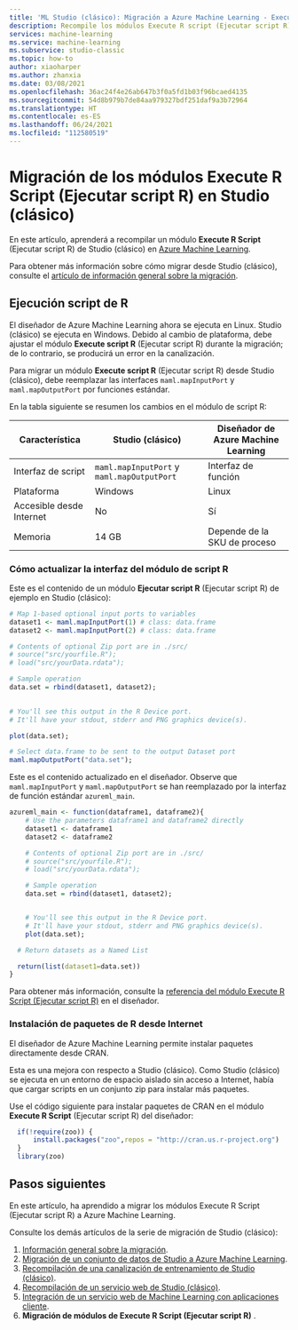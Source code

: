 ```yaml
---
title: 'ML Studio (clásico): Migración a Azure Machine Learning - Execute R Script (Ejecutar script R)'
description: Recompile los módulos Execute R script (Ejecutar script R) de Studio (clásico) para que se ejecuten en Azure Machine Learning.
services: machine-learning
ms.service: machine-learning
ms.subservice: studio-classic
ms.topic: how-to
author: xiaoharper
ms.author: zhanxia
ms.date: 03/08/2021
ms.openlocfilehash: 36ac24f4e26ab647b3f0a5fd1b03f96bcaed4135
ms.sourcegitcommit: 54d8b979b7de84aa979327bdf251daf9a3b72964
ms.translationtype: HT
ms.contentlocale: es-ES
ms.lasthandoff: 06/24/2021
ms.locfileid: "112580519"
---
```

# <a name="migrate-execute-r-script-modules-in-studio-classic"></a>Migración de los módulos Execute R Script (Ejecutar script R) en Studio (clásico)

En este artículo, aprenderá a recompilar un módulo **Execute R Script** (Ejecutar script R) de Studio (clásico) en [Azure Machine Learning](../index.yml).

Para obtener más información sobre cómo migrar desde Studio (clásico), consulte el [artículo de información general sobre la migración](migrate-overview.md).

## <a name="execute-r-script"></a>Ejecución script de R

El diseñador de Azure Machine Learning ahora se ejecuta en Linux. Studio (clásico) se ejecuta en Windows. Debido al cambio de plataforma, debe ajustar el módulo **Execute script R** (Ejecutar script R) durante la migración; de lo contrario, se producirá un error en la canalización.

Para migrar un módulo **Execute script R** (Ejecutar script R) desde Studio (clásico), debe reemplazar las interfaces `maml.mapInputPort` y `maml.mapOutputPort` por funciones estándar.

En la tabla siguiente se resumen los cambios en el módulo de script R:

|Característica|Studio (clásico)|Diseñador de Azure Machine Learning|
|---|---|---|
|Interfaz de script|`maml.mapInputPort` y `maml.mapOutputPort`|Interfaz de función|
|Plataforma|Windows|Linux|
|Accesible desde Internet |No|Sí|
|Memoria|14 GB|Depende de la SKU de proceso|

### <a name="how-to-update-the-r-script-interface"></a>Cómo actualizar la interfaz del módulo de script R

Este es el contenido de un módulo **Ejecutar script R** (Ejecutar script R) de ejemplo en Studio (clásico):
```r
# Map 1-based optional input ports to variables 
dataset1 <- maml.mapInputPort(1) # class: data.frame 
dataset2 <- maml.mapInputPort(2) # class: data.frame 

# Contents of optional Zip port are in ./src/ 
# source("src/yourfile.R"); 
# load("src/yourData.rdata"); 

# Sample operation 
data.set = rbind(dataset1, dataset2); 

 
# You'll see this output in the R Device port. 
# It'll have your stdout, stderr and PNG graphics device(s). 

plot(data.set); 

# Select data.frame to be sent to the output Dataset port 
maml.mapOutputPort("data.set"); 
```

Este es el contenido actualizado en el diseñador. Observe que `maml.mapInputPort` y `maml.mapOutputPort` se han reemplazado por la interfaz de función estándar `azureml_main`. 
```r
azureml_main <- function(dataframe1, dataframe2){ 
    # Use the parameters dataframe1 and dataframe2 directly 
    dataset1 <- dataframe1 
    dataset2 <- dataframe2 

    # Contents of optional Zip port are in ./src/ 
    # source("src/yourfile.R"); 
    # load("src/yourData.rdata"); 

    # Sample operation 
    data.set = rbind(dataset1, dataset2); 


    # You'll see this output in the R Device port. 
    # It'll have your stdout, stderr and PNG graphics device(s). 
    plot(data.set); 

  # Return datasets as a Named List 

  return(list(dataset1=data.set)) 
} 
```
Para obtener más información, consulte la [referencia del módulo Execute R Script (Ejecutar script R)](../algorithm-module-reference/execute-r-script.md) en el diseñador.

### <a name="install-r-packages-from-the-internet"></a>Instalación de paquetes de R desde Internet

El diseñador de Azure Machine Learning permite instalar paquetes directamente desde CRAN.

Esta es una mejora con respecto a Studio (clásico). Como Studio (clásico) se ejecuta en un entorno de espacio aislado sin acceso a Internet, había que cargar scripts en un conjunto zip para instalar más paquetes. 

Use el código siguiente para instalar paquetes de CRAN en el módulo **Execute R Script** (Ejecutar script R) del diseñador:
```r
  if(!require(zoo)) { 
      install.packages("zoo",repos = "http://cran.us.r-project.org") 
  } 
  library(zoo) 
```

## <a name="next-steps"></a>Pasos siguientes

En este artículo, ha aprendido a migrar los módulos Execute R Script (Ejecutar script R) a Azure Machine Learning.

Consulte los demás artículos de la serie de migración de Studio (clásico):

1. [Información general sobre la migración](migrate-overview.md).
1. [Migración de un conjunto de datos de Studio a Azure Machine Learning](migrate-register-dataset.md).
1. [Recompilación de una canalización de entrenamiento de Studio (clásico)](migrate-rebuild-experiment.md).
1. [Recompilación de un servicio web de Studio (clásico)](migrate-rebuild-web-service.md).
1. [Integración de un servicio web de Machine Learning con aplicaciones cliente](migrate-rebuild-integrate-with-client-app.md).
1. **Migración de módulos de Execute R Script (Ejecutar script R)** .